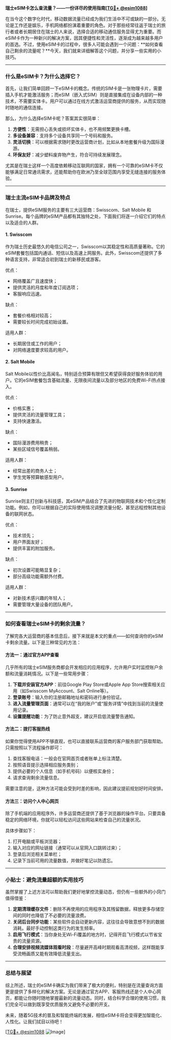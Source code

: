 **瑞士eSIM卡怎么查流量？——一份详尽的使用指南[[TG💪+ @esim1088](https://t.me/s/esim1088)]**

在当今这个数字化时代，移动数据流量已经成为我们生活中不可或缺的一部分。无论是工作还是娱乐，手机网络都扮演着重要的角色。对于那些经常往返于瑞士的旅行者或者长期居住在瑞士的人来说，选择合适的移动通信服务显得尤为重要。而eSIM卡作为一种新兴的解决方案，因其便捷性和灵活性，逐渐成为越来越多用户的首选。不过，使用eSIM卡的过程中，很多人可能会遇到一个问题：**如何查看自己剩余的流量呢？**今天，我们就来详细解答这个问题，并分享一些实用的小技巧。

---

### **什么是eSIM卡？为什么选择它？**

首先，让我们简单回顾一下eSIM卡的概念。传统的SIM卡是一张物理卡片，需要插入手机才能激活服务；而eSIM（嵌入式SIM）则是直接集成在设备内部的一种技术，不需要实体卡。用户可以通过在线方式激活运营商提供的服务，从而实现随时随地的通信连接。

那么，为什么选择eSIM卡呢？答案其实很简单：

1. **方便性**：无需担心丢失或损坏实体卡，也不用频繁更换卡槽。
2. **多设备兼容**：支持多个设备共享同一个号码和服务。
3. **灵活切换**：可以根据需求随时更改运营商计划，比如从本地套餐升级为国际漫游。
4. **环保友好**：减少塑料废弃物产生，符合可持续发展理念。

尤其是在瑞士这样一个高度依赖移动互联网的国家，拥有一个可靠的eSIM卡不仅能够满足日常通讯需求，还能帮助你在欧洲乃至全球范围内享受无缝连接的服务体验。

---

### **瑞士主流eSIM卡品牌及特点**

在瑞士，提供eSIM服务的主要有三大运营商：Swisscom、Salt Mobile 和 Sunrise。每个品牌的eSIM产品都有其独特之处，下面我们将逐一介绍它们的特点以及适合的人群。

#### **1. Swisscom**
作为瑞士历史最悠久的电信公司之一，Swisscom以其稳定性和高质量著称。它的eSIM套餐包括国内通话、短信以及高速上网服务。此外，Swisscom还提供了多种语言支持，非常适合初到瑞士的新移民或游客。

优点：
- 网络覆盖广且速度快；
- 提供灵活的月度和年度订阅选项；
- 客服响应迅速。

缺点：
- 套餐价格相对较高；
- 需要较长时间完成初始设置。

适用人群：
- 长期居住或工作的用户；
- 对网络速度要求较高的用户。

#### **2. Salt Mobile**
Salt Mobile以性价比高闻名，特别适合预算有限但又希望获得良好服务体验的用户。它的eSIM套餐包含基础流量、无限夜间流量以及部分地区的免费Wi-Fi热点接入。

优点：
- 价格实惠；
- 提供灵活的流量管理工具；
- 支持快速激活。

缺点：
- 国际漫游费用稍贵；
- 某些区域信号覆盖稍弱。

适用人群：
- 经常出差的商务人士；
- 学生党等预算敏感型用户。

#### **3. Sunrise**
Sunrise则主打创新与科技感，其eSIM产品结合了先进的物联网技术和个性化定制功能。例如，你可以根据自己的实际使用情况调整流量分配，甚至远程控制其他设备的联网状态。

优点：
- 技术领先；
- 用户界面友好；
- 提供丰富的附加服务。

缺点：
- 初次设置可能略显复杂；
- 部分高级功能需额外付费。

适用人群：
- 对新技术感兴趣的年轻人；
- 需要管理大量设备的团队用户。

---

### **如何查看瑞士eSIM卡的剩余流量？**

了解完各大运营商的基本信息后，接下来就是本文的重点——如何查询你的eSIM卡剩余流量。以下是三种常见的方法：

#### **方法一：通过官方APP查看**
几乎所有的瑞士eSIM服务商都会开发相应的应用程序，允许用户实时监控账户余额和流量消耗情况。以下是一些常用步骤：

1. **下载并安装官方APP**：前往Google Play Store或Apple App Store搜索相关应用（如Swisscom MyAccount、Salt Online等）。
2. **登录账号**：输入你的注册邮箱地址和密码进行身份验证。
3. **进入流量管理页面**：通常可以在“我的账户”或“服务详情”中找到当前的流量使用记录。
4. **设置提醒功能**：为了防止意外超支，建议开启低流量警告通知。

#### **方法二：拨打客服热线**
如果你觉得使用APP不够直观，也可以直接联系运营商的客户服务部门获取帮助。只需按照以下流程操作即可：

1. 查找客服电话：一般会在官网首页或者账单上标注清楚。
2. 按照语音提示选择相应服务类别；
3. 提供必要的个人信息（如手机号码）以便核实身份；
4. 请求查询剩余流量信息。

需要注意的是，这种方法可能会受到时差的影响，因此建议提前规划好时间安排。

#### **方法三：访问个人中心网页**
除了手机端的应用程序外，许多运营商还提供了基于浏览器的操作平台。只要具备稳定的网络环境，你就可以轻松访问这些网站来检查自己的流量状况。

具体步骤如下：
1. 打开电脑或平板浏览器；
2. 输入对应的网址链接（通常可以从官网入口跳转过来）；
3. 登录后浏览相关菜单栏；
4. 记录下当前可用的流量数值，并做好笔记以防遗忘。

---

### **小贴士：避免流量超额的实用技巧**

虽然掌握了上述方法可以帮助我们更好地掌控流量动态，但仍有一些额外的小窍门值得借鉴：

1. **定期清理缓存文件**：删除不再使用的应用程序及其残留数据，释放更多存储空间的同时也降低了不必要的流量浪费。
2. **关闭后台同步功能**：某些软件会自动更新内容，这往往会导致意想不到的数据消耗。最好手动控制这类行为的发生频率。
3. **启用飞行模式**：当你身处无Wi-Fi覆盖的地方时，记得开启飞行模式以节省宝贵的流量资源。
4. **合理安排视频流媒体观看时段**：尽量避开高峰时期观看高清视频，这样既能享受流畅画质又能有效降低流量支出。

---

### **总结与展望**

综上所述，瑞士的eSIM卡确实为我们带来了极大的便利，特别是在流量查询方面更是提供了多样化的解决方案。无论是通过官方APP、客服热线还是个人中心网页，都能让你随时随地掌握最新的流量动态。同时，结合科学合理的使用习惯，我们完全可以做到既享受优质服务又避免不必要的开支。

未来，随着5G技术的普及和智能终端的发展，相信eSIM卡将会变得更加智能化、人性化。让我们拭目以待吧！

[[TG💪+ @esim1088](https://t.me/s/esim1088) ![Image](https://i.postimg.cc/4NQfJmqS/Snipaste-2025-05-13-00-14-12.png)]